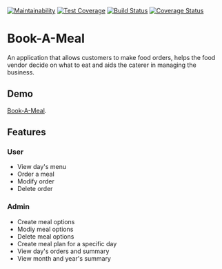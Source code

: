 [![Maintainability](https://api.codeclimate.com/v1/badges/a99a88d28ad37a79dbf6/maintainability)](https://codeclimate.com/github/codeclimate/codeclimate/maintainability) [![Test Coverage](https://api.codeclimate.com/v1/badges/a99a88d28ad37a79dbf6/test_coverage)](https://codeclimate.com/github/codeclimate/codeclimate/test_coverage) [![Build Status](https://travis-ci.org/bekomay26/Book-A-Meal.svg?branch=ft-delete-order-api-157137664)](https://travis-ci.org/bekomay26/Book-A-Meal) [![Coverage Status](https://coveralls.io/repos/github/bekomay26/Book-A-Meal/badge.svg?branch=ft-delete-order-api-157137664)](https://coveralls.io/github/bekomay26/Book-A-Meal?branch=ft-delete-order-api-157137664)
# Book-A-Meal

An application that allows customers to make food orders, helps the food vendor decide on what to eat and aids the caterer in managing the business.

## Demo
[Book-A-Meal](https://bekomay26.github.io/Book-A-Meal/UI/html/user/).

## Features

### User

- View day's menu
- Order a meal
- Modify order
- Delete order

### Admin
- Create meal options
- Modiy meal options
- Delete meal options
- Create meal plan for a specific day
- View day's orders and summary
- View month and year's summary